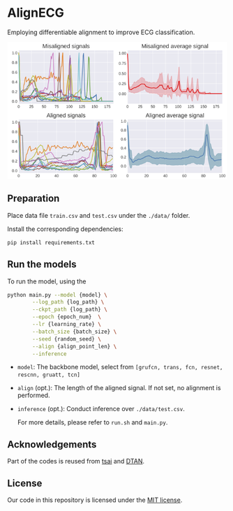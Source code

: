 # AlignECG

Employing differentiable alignment to improve ECG classification.


![example](img/signal_viz.png)

## Preparation

Place data file ```train.csv``` and ```test.csv``` under the ```./data/``` folder.

Install the corresponding dependencies:

```bash
pip install requirements.txt
```

## Run the models

To run the model, using the 

```bash
python main.py --model {model} \
        --log_path {log_path} \
        --ckpt_path {log_path} \
        --epoch {epoch_num}  \
        --lr {learning_rate} \
        --batch_size {batch_size} \
        --seed {random_seed} \
        --align {align_point_len} \
        --inference 

```
- ```model```: The backbone model, select from ```[grufcn, trans, fcn, resnet, rescnn, gruatt, tcn]```
- ```align``` (opt.): The length of the aligned signal. If not set, no alignment is performed.
- ```inference``` (opt.): Conduct inference over ```./data/test.csv```.


   For more details, please refer to ```run.sh``` and ```main.py```.


## Acknowledgements

Part of the codes is reused from [tsai](https://github.com/timeseriesAI/tsai) and [DTAN](https://github.com/BGU-CS-VIL/dtan).

## License

Our code in this repository is licensed under the [MIT license](LICENSE).
